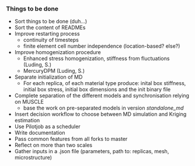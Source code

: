 ### Things to be done
* Sort things to be done (duh...)
* Sort the content of READMEs
* Improve restarting process
  - continuity of timesteps
  - finite element cell number independence (location-based? else?)
* Improve homogenization procedure
  - Enhanced stress homogenization, stiffness from fluctuations (Luding, S.)
  - MercuryDPM (Luding, S.)
* Separate initialization of MD
  - For each replica, of each material type produce:  inital box stiffness, initial box stress, initial box dimensions and the init binary file
* Complete separation of the different models and synchronisation relying on MUSCLE
  - base the work on pre-separated models in version *standalone_md*
* Insert decision workflow to choose between MD simulation and Kriging estimation
* Use Pilotjob as a scheduler
* Write documentation
* Pass common features from all forks to master
* Reflect on more than two scales
* Gather inputs in a .json file (parameters, path to: replicas, mesh, microstructure)
